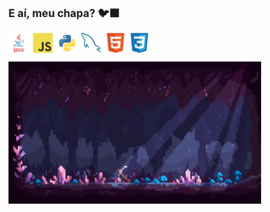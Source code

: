 ## E aí, meu chapa? 🐦‍⬛

<div>

<img src = "https://github.com/devicons/devicon/blob/master/icons/java/java-original-wordmark.svg" title = "Java" alt = "Java" width = "40" hight = "40" />&nbsp;
<img src = "https://github.com/devicons/devicon/blob/master/icons/javascript/javascript-original.svg" title = "Javascript" alt = "Javascript" width = "40" hight = "40" />&nbsp;
<img src = "https://github.com/devicons/devicon/blob/master/icons/python/python-original.svg" title = "Python" alt = "Python" width = "40" hight = "40" />&nbsp;
<img src = "https://github.com/devicons/devicon/blob/master/icons/mysql/mysql-original.svg" title = "MySQL" alt = "MySQL" width = "40" hight = "40" />&nbsp;
<img src = "https://github.com/devicons/devicon/blob/master/icons/html5/html5-original.svg" title = "HTML" alt = "HTML" width = "40" hight = "40" />&nbsp;
<img src = "https://github.com/devicons/devicon/blob/master/icons/css3/css3-original.svg" title = "CSS" alt = "CSS" width = "40" hight = "40" />&nbsp;

</div>

<img src="mineralsgif.gif" width="500px" align="middle">
